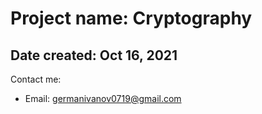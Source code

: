 # Project name: **Cryptography**
## Date created: Oct 16, 2021
Contact me:
- Email: germanivanov0719@gmail.com
